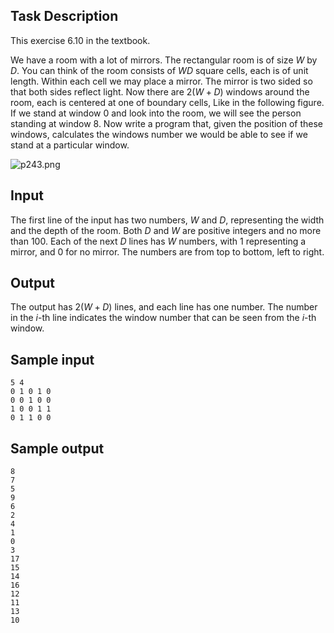 ## Task Description ##

This exercise 6.10 in the textbook.

We have a room with a lot of mirrors. The rectangular room is of size $W$ by $D$. You can think of the room consists of $WD$ square cells, each is of unit length. Within each cell we may place a mirror. The mirror is two sided so that both sides reflect light. Now there are $2(W+D)$ windows around the room, each is centered at one of boundary cells, Like in the following figure. If we stand at window 0 and look into the room, we will see the person standing at window 8. Now write a program that, given the position of these windows, calculates the windows number we would be able to see if we stand at a particular window.

![p243.png](/images/problems/p243.png)

## Input ##

The first line of the input has two numbers, $W$ and $D$, representing the width and the depth of the room. Both $D$ and $W$ are positive integers and no more than 100. Each of the next $D$ lines has $W$ numbers, with 1 representing a mirror, and 0 for no mirror. The numbers are from top to bottom, left to right.

## Output ##

The output has $2(W+D)$ lines, and each line has one number. The number in the $i$-th line indicates the window number that can be seen from the $i$-th window.

## Sample input ##
```
5 4
0 1 0 1 0
0 0 1 0 0
1 0 0 1 1
0 1 1 0 0
```

## Sample output ##
```
8
7
5
9
6
2
4
1
0
3
17
15
14
16
12
11
13
10
```
